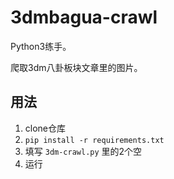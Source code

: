 # 3dmbagua-crawl
Python3练手。

爬取3dm八卦板块文章里的图片。

## 用法

1. clone仓库
2. `pip install -r requirements.txt`
3. 填写 `3dm-crawl.py` 里的2个空
4. 运行